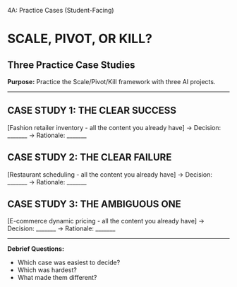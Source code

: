 4A: Practice Cases (Student-Facing)

  # SCALE, PIVOT, OR KILL?
  ## Three Practice Case Studies

  **Purpose:** Practice the Scale/Pivot/Kill framework with three AI projects.

  ---

  ## CASE STUDY 1: THE CLEAR SUCCESS
  [Fashion retailer inventory - all the content you already have]
  → Decision: _______
  → Rationale: _______

  ## CASE STUDY 2: THE CLEAR FAILURE
  [Restaurant scheduling - all the content you already have]
  → Decision: _______
  → Rationale: _______

  ## CASE STUDY 3: THE AMBIGUOUS ONE
  [E-commerce dynamic pricing - all the content you already have]
  → Decision: _______
  → Rationale: _______

  ---

  **Debrief Questions:**
  - Which case was easiest to decide?
  - Which was hardest?
  - What made them different?
